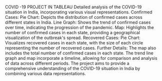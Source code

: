 COVID -19 PROJECT IN TABLEAU
 Detailed analysis of the COVID-19 situation in India, incorporating various visual representations.
Confirmed Cases:
Pie Chart: Depicts the distribution of confirmed cases across different states in India.
Line Graph: Shows the trend of confirmed cases over time, indicating the progression of the pandemic.
Map: Highlights the number of confirmed cases in each state, providing a geographical visualization of the outbreak's spread.
Recovered Cases:
Pie Chart: Visualizes recovered cases in each state, with the size of each circle representing the number of recovered cases.
Further Details:
The map also includes the total number of confirmed cases in each state.
The trend line graph and map incorporate a timeline, allowing for comparison and analysis of data across different periods.
The project aims to provide a comprehensive understanding of the COVID-19 situation in India by combining various data representations.
